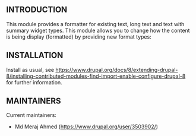 INTRODUCTION
------------
 
This module provides a formatter for existing text, long text and text with summary widget types. This module allows you to change how the content is being display (formatted) by providing new format types:


INSTALLATION
------------

Install as usual, see
 https://www.drupal.org/docs/8/extending-drupal-8/installing-contributed-modules-find-import-enable-configure-drupal-8 for further
information.


MAINTAINERS
-----------

Current maintainers:

 * Md Meraj Ahmed (https://www.drupal.org/user/3503902/)